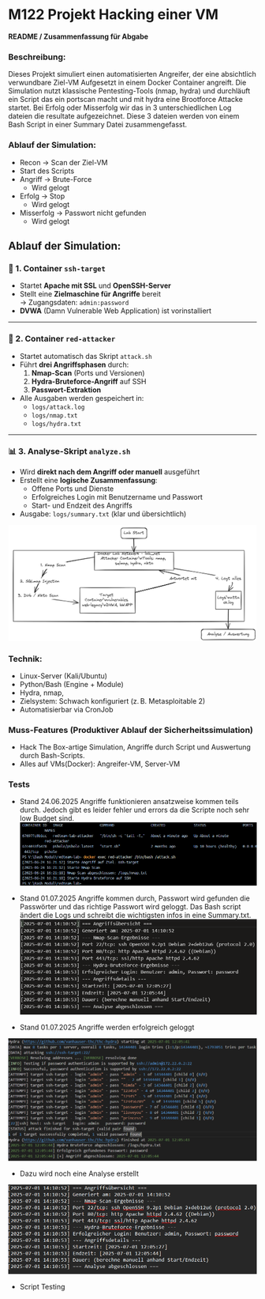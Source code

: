 # M122 Projekt Hacking einer VM

**README / Zusammenfassung für Abgabe**

### Beschreibung:

Dieses Projekt simuliert einen automatisierten Angreifer, der eine absichtlich verwundbare Ziel-VM Aufgesetzt in einem Docker Container angreift. Die Simulation nutzt klassische Pentesting-Tools (nmap, hydra) und durchläuft ein Script das ein portscan macht und mit hydra eine Brootforce Attacke startet. Bei Erfolg oder Misserfolg wir das in 3 unterschiedlichen Log dateien die resultate aufgezeichnet. Diese 3 dateien werden von einem Bash Script in einer Summary Datei zusammengefasst.

### Ablauf der Simulation:
- Recon → Scan der Ziel-VM
- Start des Scripts
- Angriff → Brute-Force
  - Wird gelogt
- Erfolg → Stop
  - Wird gelogt
- Misserfolg → Passwort nicht gefunden
   - Wird gelogt

## Ablauf der Simulation:

### 🔧 1. Container `ssh-target`

- Startet **Apache mit SSL** und **OpenSSH-Server**
- Stellt eine **Zielmaschine für Angriffe** bereit  
  → Zugangsdaten: `admin:password`
- **DVWA** (Damn Vulnerable Web Application) ist vorinstalliert

---

### 🔨 2. Container `red-attacker`

- Startet automatisch das Skript `attack.sh`
- Führt **drei Angriffsphasen** durch:
  1. **Nmap-Scan** (Ports und Versionen)
  2. **Hydra-Bruteforce-Angriff** auf SSH
  3. **Passwort-Extraktion**
- Alle Ausgaben werden gespeichert in:
  - `logs/attack.log`
  - `logs/nmap.txt`
  - `logs/hydra.txt`

---

### 📊 3. Analyse-Skript `analyze.sh`

- Wird **direkt nach dem Angriff oder manuell** ausgeführt
- Erstellt eine **logische Zusammenfassung**:
  - Offene Ports und Dienste
  - Erfolgreiches Login mit Benutzername und Passwort
  - Start- und Endzeit des Angriffs
- Ausgabe: `logs/summary.txt` (klar und übersichtlich)




![Screenshot](/Media/Bild_1.png)

### Technik:
- Linux-Server (Kali/Ubuntu)
- Python/Bash (Engine + Module)
-  Hydra, nmap,
- Zielsystem: Schwach konfiguriert (z. B. Metasploitable 2)
- Automatisierbar via CronJob


### Muss-Features (Produktiver Ablauf der Sicherheitssimulation)

- Hack The Box-artige Simulation, Angriffe durch Script und Auswertung durch Bash-Scripts.
- Alles auf VMs(Docker): Angreifer-VM, Server-VM



### Tests

- Stand 24.06.2025 Angriffe funktionieren ansatzweise kommen teils durch. Jedoch gibt es leider fehler und errors da die Scripte noch sehr low Budget sind.
 ![Screenshot](/Media/Lofile_1.0.png)

  
- Stand 01.07.2025 Angriffe kommen durch, Passwort wird gefunden die Passwörter und das richtige Passwort wird geloggt. Das Bash script ändert die Logs und schreibt die wichtigsten infos in eine Summary.txt.
 ![Screenshot](/Media/summary.png)


- Stand 01.07.2025 Angriffe werden erfolgreich geloggt

![Screenshot](/Media/Attack_Log.png.png)

- Dazu wird noch eine Analyse erstellt

![Screenshot](/Media/Analyse.png)

- Script Testing
